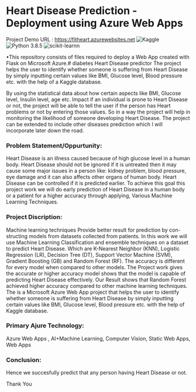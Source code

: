 # Heart Disease Prediction - Deployment using Azure Web Apps

Project Demo URL : https://fitheart.azurewebsites.net
![Kaggle](https://img.shields.io/badge/Dataset-Kaggle-blue.svg) ![Python 3.8.5](https://img.shields.io/badge/Python-3.6-brightgreen.svg) ![scikit-learnn](https://img.shields.io/badge/Library-Scikit_Learn-orange.svg)

•This repository consists of files required to deploy a Web App created with Flask on Microsoft Azure.# diabetes Heart Disease predictor The project helps the user to identify whether someone is suffering from Heart Disease by simply inputting certain values like BMI, Glucose level, Blood pressure etc. with the help of a Kaggle database.

By using the statistical data about how certain aspects like BMI, Glucose level, Insulin level, age etc. Impact if an individual is prone to Heart Disease or not, the project will be able to tell the user if the person has Heart problems or not by entering those values. So in a way the project will help in monitoring the likelihood of someone developing Heart Disease. The project can be extended to include other diseases prediction which I will incorporate later down the road.

### Problem Statement/Oppurtunity:
Heart Disease is an illness caused because of high glucose level in a human body. Heart Disease should not be ignored if it is untreated then it may cause some major issues in a person like: kidney problem, blood pressure, eye damage and it can also affects other organs of human body. Heart Disease can be controlled if it is predicted earlier. To achieve this goal this project work we will do early prediction of Heart Disease in a human body or a patient for a higher accuracy through applying, Various Machine Learning Techniques.

### Project Discription:
Machine learning techniques Provide better result for prediction by con- structing models from datasets collected from patients. In this work we will use Machine Learning Classification and ensemble techniques on a dataset to predict Heart Disease. Which are K-Nearest Neighbor (KNN), Logistic Regression (LR), Decision Tree (DT), Support Vector Machine (SVM), Gradient Boosting (GB) and Random Forest (RF). The accuracy is different for every model when compared to other models. The Project work gives the accurate or higher accuracy model shows that the model is capable of predicting Heart Disease effectively. Our Result shows that Random Forest achieved higher accuracy compared to other machine learning techniques. The is a Microsoft Azure Web App project that helps the user to identify whether someone is suffering from Heart Disease by simply inputting certain values like BMI, Glucose level, Blood pressure etc. with the help of Kaggle database.

### Primary Ajure Technology:
Azure Web Apps , AI+Machine Learning, Computer Vision, Static Web Apps, Web Apps

### Conclusion:
Hence we succesfully predict that any person having Heart Disease or not.

Thank You
